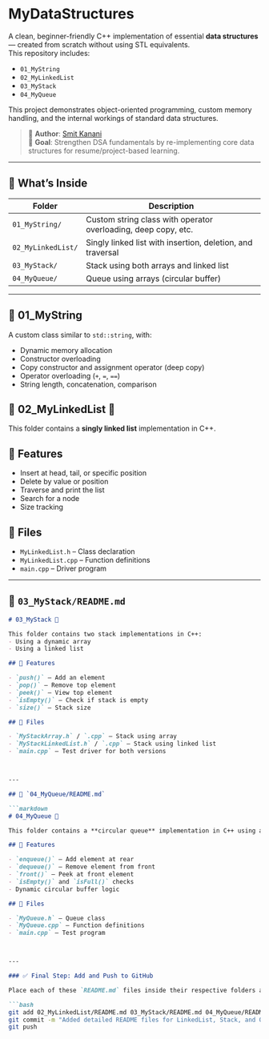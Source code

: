# MyDataStructures

A clean, beginner-friendly C++ implementation of essential **data structures** — created from scratch without using STL equivalents.  
This repository includes:
- `01_MyString`
- `02_MyLinkedList`
- `03_MyStack`
- `04_MyQueue`

This project demonstrates object-oriented programming, custom memory handling, and the internal workings of standard data structures.

> 🔧 **Author**: [Smit Kanani](https://github.com/SmitKanani55)  
> 🎯 **Goal**: Strengthen DSA fundamentals by re-implementing core data structures for resume/project-based learning.

---

## 🌟 What’s Inside

| Folder            | Description                                 |
|-------------------|---------------------------------------------|
| `01_MyString/`     | Custom string class with operator overloading, deep copy, etc. |
| `02_MyLinkedList/` | Singly linked list with insertion, deletion, and traversal |
| `03_MyStack/`      | Stack using both arrays and linked list     |
| `04_MyQueue/`      | Queue using arrays (circular buffer)        |

---

## 🧱 01_MyString

A custom class similar to `std::string`, with:

- Dynamic memory allocation
- Constructor overloading
- Copy constructor and assignment operator (deep copy)
- Operator overloading (`+`, `=`, `==`)
- String length, concatenation, comparison



## 🧱 02_MyLinkedList 🔗

This folder contains a **singly linked list** implementation in C++.

## 🔧 Features

- Insert at head, tail, or specific position
- Delete by value or position
- Traverse and print the list
- Search for a node
- Size tracking

## 📁 Files

- `MyLinkedList.h` – Class declaration
- `MyLinkedList.cpp` – Function definitions
- `main.cpp` – Driver program


---

## 🧱 `03_MyStack/README.md`

```markdown
# 03_MyStack 🥞

This folder contains two stack implementations in C++:
- Using a dynamic array
- Using a linked list

## 🔧 Features

- `push()` – Add an element
- `pop()` – Remove top element
- `peek()` – View top element
- `isEmpty()` – Check if stack is empty
- `size()` – Stack size

## 📁 Files

- `MyStackArray.h` / `.cpp` – Stack using array
- `MyStackLinkedList.h` / `.cpp` – Stack using linked list
- `main.cpp` – Test driver for both versions



---

## 🧱 `04_MyQueue/README.md`

```markdown
# 04_MyQueue 🔁

This folder contains a **circular queue** implementation in C++ using an array.

## 🔧 Features

- `enqueue()` – Add element at rear
- `dequeue()` – Remove element from front
- `front()` – Peek at front element
- `isEmpty()` and `isFull()` checks
- Dynamic circular buffer logic

## 📁 Files

- `MyQueue.h` – Queue class
- `MyQueue.cpp` – Function definitions
- `main.cpp` – Test program



---

### ✅ Final Step: Add and Push to GitHub

Place each of these `README.md` files inside their respective folders and commit them:

```bash
git add 02_MyLinkedList/README.md 03_MyStack/README.md 04_MyQueue/README.md
git commit -m "Added detailed README files for LinkedList, Stack, and Queue"
git push

